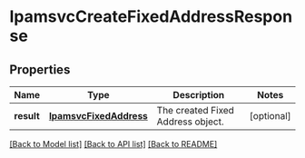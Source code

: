 # IpamsvcCreateFixedAddressResponse

## Properties
Name | Type | Description | Notes
------------ | ------------- | ------------- | -------------
**result** | [**IpamsvcFixedAddress**](IpamsvcFixedAddress.md) | The created Fixed Address object. | [optional] 

[[Back to Model list]](../README.md#documentation-for-models) [[Back to API list]](../README.md#documentation-for-api-endpoints) [[Back to README]](../README.md)


